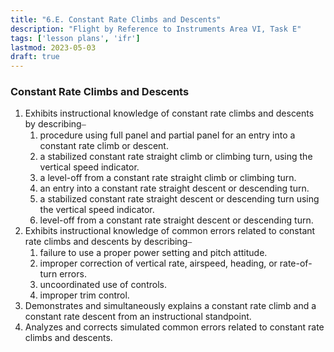 ```yaml
---
title: "6.E. Constant Rate Climbs and Descents"
description: "Flight by Reference to Instruments Area VI, Task E"
tags: ['lesson plans', 'ifr']
lastmod: 2023-05-03
draft: true
---
```

### Constant Rate Climbs and Descents

1. Exhibits instructional knowledge of constant rate climbs and descents by describing⎯
   1. procedure using full panel and partial panel for an entry into a constant rate climb or descent. 
   2. a stabilized constant rate straight climb or climbing turn, using the vertical speed indicator. 
   3. a level-off from a constant rate straight climb or climbing turn. 
   4. an entry into a constant rate straight descent or descending turn. 
   5. a stabilized constant rate straight descent or descending turn using the vertical speed indicator. 
   6. level-off from a constant rate straight descent or descending turn. 
2. Exhibits instructional knowledge of common errors related to constant rate climbs and descents by describing⎯
   1. failure to use a proper power setting and pitch attitude. 
   2. improper correction of vertical rate, airspeed, heading, or rate-of-turn errors. 
   3. uncoordinated use of controls. 
   4. improper trim control. 
3. Demonstrates and simultaneously explains a constant rate climb and a constant rate descent from an instructional standpoint. 
4. Analyzes and corrects simulated common errors related to constant rate climbs and descents. 